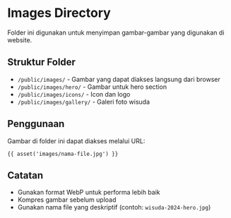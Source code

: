 # Images Directory

Folder ini digunakan untuk menyimpan gambar-gambar yang digunakan di website.

## Struktur Folder
- `/public/images/` - Gambar yang dapat diakses langsung dari browser
- `/public/images/hero/` - Gambar untuk hero section
- `/public/images/icons/` - Icon dan logo
- `/public/images/gallery/` - Galeri foto wisuda

## Penggunaan
Gambar di folder ini dapat diakses melalui URL:
```
{{ asset('images/nama-file.jpg') }}
```

## Catatan
- Gunakan format WebP untuk performa lebih baik
- Kompres gambar sebelum upload
- Gunakan nama file yang deskriptif (contoh: `wisuda-2024-hero.jpg`)
